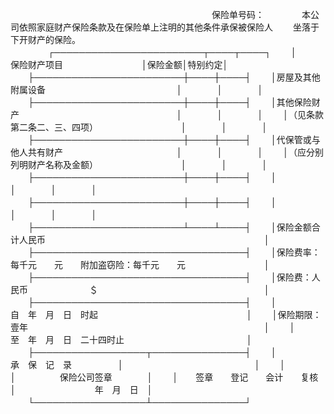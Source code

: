 
 


　　　　　　　　　　　　　　　　　　　　　　　保险单号码：　　
　　本公司依照家庭财产保险条款及在保险单上注明的其他条件承保被保险人
　　坐落于　　下开财产的保险。
　　
　　┌────────────────────────┬────┬────┐
　　│　　　　　　　　　保险财产项目　　　　　　　　　│保险金额│特别约定│
　　├────────────────────────┼────┼────┤
　　│房屋及其他附属设备　　　　　　　　　　　　　　　│　　　　│　　　　│
　　├────────────────────────┼────┼────┤
　　│其他保险财产　　　　　　　　　　　　　　　　　　│　　　　│　　　　│
　　│（见条款第二条二、三、四项）　　　　　　　　　　│　　　　│　　　　│
　　├────────────────────────┼────┼────┤
　　│代保管或与他人共有财产　　　　　　　　　　　　　│　　　　│　　　　│
　　│（应分别列明财产名称及金额）　　　　　　　　　　│　　　　│　　　　│
　　├────────────────────────┼────┼────┤
　　│　　　　　　　　　　　　　　　　　　　　　　　　│　　　　│　　　　│
　　├────────────────────────┼────┼────┤
　　│　　　　　　　　　　　　　　　　　　　　　　　　│　　　　│　　　　│
　　├────────────────────────┴────┴────┤
　　│保险金额合计人民币　　　　　　　　　　　　　　　　　　　　　　　　　│
　　├──────────────────────────────────┤
　　│保险费率：每千元　　元　　附加盗窃险：每千元　　元　　　　　　　　　│
　　├──────────────────────────────────┤
　　│保险费：人民币　　　　　　　＄　　　　　　　　　　　　　　　　　　　│
　　├──────────────────────────────────┤
　　│　　　　　　　自　年　月　日　时起　　　　　　　　　　　　　　　　　│
　　│保险期限：壹年　　　　　　　　　　　　　　　　　　　　　　　　　　　│
　　│　　　　　　　至　年　月　日　二十四时止　　　　　　　　　　　　　　│
　　├──────────────────┬───────────────┤
　　│　　　　　 承　保　记　录　　　　　 │　　　　　　　　　　　　　　　│
　　│　　　　　　　　　　　　　　　　　　│　　　　　保险公司签章　　　　│
　　│　　签章　　登记　　会计　　复核　　│　　　　　　　　　年　月　日　│
　　└──────────────────┴───────────────┘
　　

 


 

 
 
 
 
 
  


  
 

  


  


  
 
 
 
 

